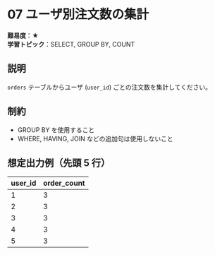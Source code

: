 # 07 ユーザ別注文数の集計

**難易度**：★  
**学習トピック**：SELECT, GROUP BY, COUNT

## 説明
`orders` テーブルからユーザ (`user_id`) ごとの注文数を集計してください。

## 制約
* GROUP BY を使用すること
* WHERE, HAVING, JOIN などの追加句は使用しないこと

## 想定出力例（先頭 5 行）

| user_id | order_count |
|---------|-------------|
| 1       | 3           |
| 2       | 3           |
| 3       | 3           |
| 4       | 3           |
| 5       | 3           |
